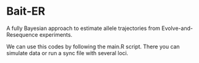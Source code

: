 # Bait-ER
A fully Bayesian approach to estimate allele trajectories from Evolve-and-Resequence experiments.

We can use this codes by following the main.R script. There you can simulate data or run a sync file with several loci.